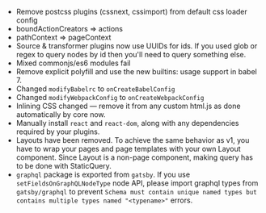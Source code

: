 * Remove postcss plugins (cssnext, cssimport) from default css loader config
* boundActionCreators => actions
* pathContext => pageContext
* Source & transformer plugins now use UUIDs for ids. If you used glob or regex to query nodes by id then you'll need to query something else.
* Mixed commonjs/es6 modules fail
* Remove explicit polyfill and use the new builtins: usage support in babel 7.
* Changed `modifyBabelrc` to `onCreateBabelConfig`
* Changed `modifyWebpackConfig` to `onCreateWebpackConfig`
* Inlining CSS changed — remove it from any custom html.js as done automatically by core now.
* Manually install `react` and `react-dom`, along with any dependencies required by your plugins.
* Layouts have been removed. To achieve the same behavior as v1, you have to wrap your pages and page templates with your own Layout component. Since Layout is a non-page component, making query has to be done with StaticQuery.
* `graphql` package is exported from `gatsby`. If you use `setFieldsOnGraphQLNodeType` node API, please import graphql types from `gatsby/graphql` to prevent `Schema must contain unique named types but contains multiple types named "<typename>"` errors.
